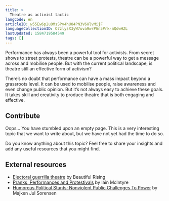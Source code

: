 ```yaml
---
title: >
  Theatre as activist tactic
langCode: en
articleID: w55Ew6p2uOMsSPv4hUO4PN3V6HlvMijF
languageCollectionID: O7zlysX3yW7uva9wrPGn5Prk-mQdwHZL
lastUpdated: 1584719584549
tags: []
---
```


Performance has always been a powerful tool for activists. From secret shows to street protests, theatre can be a powerful way to get a message across and mobilise people. But with the current political landscape, is theatre still an effective form of activism?

There’s no doubt that performance can have a mass impact beyond a grassroots level. It can be used to mobilise people, raise awareness and even change public opinion. But it’s not always easy to achieve these goals. It takes skill and creativity to produce theatre that is both engaging and effective.

## **Contribute**

Oops… You have stumbled upon an empty page. This is a very interesting topic that we want to write about, but we have not yet had the time to do so.

Do you know anything about this topic? Feel free to share your insights and add any useful resources that you might find.

## External resources

-   [Electoral guerrilla theatre](https://beautifulrising.org/tool/electoral-guerrilla-theatre) by Beautiful Rising
-   [Pranks, Performances and Protestivals](https://commonslibrary.org/pranks-performances-and-protestivals-public-events/) by Iain McIntyre
-   [Humorous Political Stunts: Nonviolent Public Challenges To Power](https://commonslibrary.org/humorous-political-stunts-nonviolent-public-challenges-to-power/) by Majken Jul Sorensen
